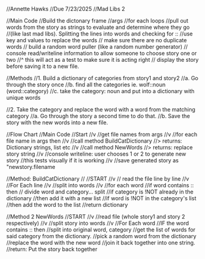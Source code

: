 ﻿
//Annette Hawks
//Due 7/23/2025
//Mad Libs 2 


//Main Code
//Build the dictonary frame
//args
//for each loops
//pull out words from the story as strings to evaluate and determine where they go
//(like last mad libs). Splitting the lines into words and checking for ::
//use key and values to replace the words
// make sure there are no duplicate words
// build a random word puller (like a random number generator)
// console read/writeline information to allow someone to choose story one or two
//^ this will act as a test to make sure it is acting right
// display the story before saving it to a new file. 


//Methods
//1. Build a dictionary of categories from story1 and story2
//a. Go through the story once
//b. find all the categories ie. wolf::noun (word::category)
//c. take the category: noun and put into a dictionary with unique words 

//2. Take the category and replace the word with a word from the matching category
//a. Go through the story a second time to do that. 
//b. Save the story with the new words into a new file. 

//Flow Chart
//Main Code
//Start 
//v
//get file names from args
//v
//for each file name in args then
//v
//call method BuildCatDictionary 
//> returns: Dictionary strings, list etc
//v
//call method NewWords 
//> returns: replace story string
//v 
//console writeline: user chooses 1 or 2 to generate new story 
//this tests visually if it is working
//v
//save generated story as "newstory.filename 

//Method: BuildCatDictionary
//
//START
//v
// read the file line by line
//v
//For Each line
//v
//split into words
//v 
//for each word
//if word contains :: then 
// divide word and category... split
//if category is !NOT already in the dictionary 
//then add it with a new list<string>
//if word is !NOT in the category's list
//then add the word to the list
//return dictionary 

//Method 2 NewWords
//START
//v
//read file (whole story1 and story 2 respectively)
//v
//split story into words
//v
//For Each word
//IF the word contains :: then
//split into original word, category
//get the list of words for said category from the dictionary. 
//pick a random word from the dictionary
//replace the word with the new word
//join it back together into one string. 
//return: Put the story back together
